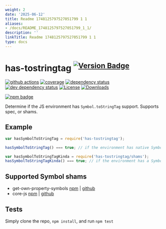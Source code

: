 ```yaml
---
weight: 2
date: '2025-06-12'
title: Readme 1748125797527051799 1 1
aliases:
- /docs/README_1748125797527051799_1_1/
description: ''
linkTitle: Readme 1748125797527051799 1 1
type: docs
---
```


# has-tostringtag <sup>[![Version Badge][2]][1]</sup>

[![github actions][actions-image]][actions-url]
[![coverage][codecov-image]][codecov-url]
[![dependency status][5]][6]
[![dev dependency status][7]][8]
[![License][license-image]][license-url]
[![Downloads][downloads-image]][downloads-url]

[![npm badge][11]][1]

Determine if the JS environment has `Symbol.toStringTag` support. Supports spec, or shams.

## Example

```js
var hasSymbolToStringTag = require('has-tostringtag');

hasSymbolToStringTag() === true; // if the environment has native Symbol.toStringTag support. Not polyfillable, not forgeable.

var hasSymbolToStringTagKinda = require('has-tostringtag/shams');
hasSymbolToStringTagKinda() === true; // if the environment has a Symbol.toStringTag sham that mostly follows the spec.
```

## Supported Symbol shams
 - get-own-property-symbols [npm](https://www.npmjs.com/package/get-own-property-symbols) | [github](https://github.com/WebReflection/get-own-property-symbols)
 - core-js [npm](https://www.npmjs.com/package/core-js) | [github](https://github.com/zloirock/core-js)

## Tests
Simply clone the repo, `npm install`, and run `npm test`

[1]: https://npmjs.org/package/has-tostringtag
[2]: https://versionbadg.es/inspect-js/has-tostringtag.svg
[5]: https://david-dm.org/inspect-js/has-tostringtag.svg
[6]: https://david-dm.org/inspect-js/has-tostringtag
[7]: https://david-dm.org/inspect-js/has-tostringtag/dev-status.svg
[8]: https://david-dm.org/inspect-js/has-tostringtag#info=devDependencies
[11]: https://nodei.co/npm/has-tostringtag.png?downloads=true&stars=true
[license-image]: https://img.shields.io/npm/l/has-tostringtag.svg
[license-url]: LICENSE
[downloads-image]: https://img.shields.io/npm/dm/has-tostringtag.svg
[downloads-url]: https://npm-stat.com/charts.html?package=has-tostringtag
[codecov-image]: https://codecov.io/gh/inspect-js/has-tostringtag/branch/main/graphs/badge.svg
[codecov-url]: https://app.codecov.io/gh/inspect-js/has-tostringtag/
[actions-image]: https://img.shields.io/endpoint?url=https://github-actions-badge-u3jn4tfpocch.runkit.sh/inspect-js/has-tostringtag
[actions-url]: https://github.com/inspect-js/has-tostringtag/actions
